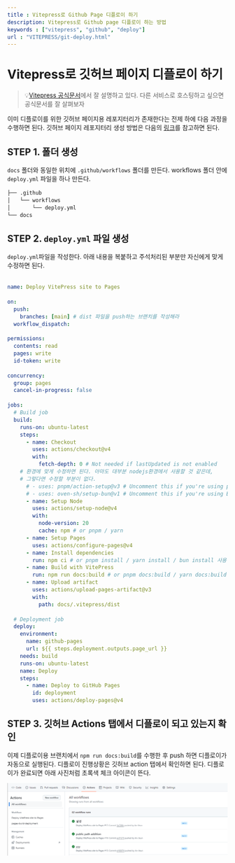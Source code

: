 ```yaml
---
title : Vitepress로 Github Page 디플로이 하기
description: Vitepress로 Github page 디플로이 하는 방법
keywords : ["vitepress", "github", "deploy"]
url : "VITEPRESS/git-deploy.html"
---
```


# Vitepress로 깃허브 페이지 디플로이 하기

> 💡[Vitepress 공식문서](https://vitepress.dev/guide/deploy)에서 잘 설명하고 있다. 다른 서비스로 호스팅하고 싶으면 공식문서를 잘 살펴보자

이미 디플로이를 위한 깃허브 페이지용 레포지터리가 존재한다는 전제 하에 다음 과정을 수행하면 된다. 깃허브 페이지 레포지터리 생성 방법은 다음의 [링크](https://docs.github.com/ko/pages/quickstart)를 참고하면 된다. 

## STEP 1. 폴더 생성

`docs` 폴더와 동일한 위치에 `.github/workflows` 폴더를 만든다. workflows 폴더 안에 `deploy.yml` 파일을 하나 만든다.

```bash
├── .github
│   └── workflows
│       └── deploy.yml
└── docs
```

## STEP 2. `deploy.yml` 파일 생성

`deploy.yml`파일을 작성한다. 아래 내용을 복붙하고 주석처리된 부분만 자신에게 맞게 수정하면 된다.

```yaml

name: Deploy VitePress site to Pages

on:
  push:
    branches: [main] # dist 파일을 push하는 브랜치를 작성해라
  workflow_dispatch:

permissions:
  contents: read
  pages: write
  id-token: write

concurrency:
  group: pages
  cancel-in-progress: false

jobs:
  # Build job
  build:
    runs-on: ubuntu-latest
    steps:
      - name: Checkout
        uses: actions/checkout@v4
        with:
          fetch-depth: 0 # Not needed if lastUpdated is not enabled
    # 환경에 맞게 수정하면 된다. 아마도 대부분 nodejs환경에서 사용할 것 같은데, 
    # 그렇다면 수정할 부분이 없다.
      # - uses: pnpm/action-setup@v3 # Uncomment this if you're using pnpm
      # - uses: oven-sh/setup-bun@v1 # Uncomment this if you're using Bun
      - name: Setup Node
        uses: actions/setup-node@v4
        with:
          node-version: 20
          cache: npm # or pnpm / yarn
      - name: Setup Pages
        uses: actions/configure-pages@v4
      - name: Install dependencies
        run: npm ci # or pnpm install / yarn install / bun install 사용 환경에 맞게 수정
      - name: Build with VitePress
        run: npm run docs:build # or pnpm docs:build / yarn docs:build / bun run docs:build 사용 환경에 맞게 수정
      - name: Upload artifact
        uses: actions/upload-pages-artifact@v3
        with:
          path: docs/.vitepress/dist

  # Deployment job 
  deploy:
    environment:
      name: github-pages
      url: ${{ steps.deployment.outputs.page_url }} 
    needs: build
    runs-on: ubuntu-latest
    name: Deploy
    steps:
      - name: Deploy to GitHub Pages
        id: deployment
        uses: actions/deploy-pages@v4

```

## STEP 3. 깃허브 Actions 탭에서 디플로이 되고 있는지 확인

이제 디플로이용 브랜치에서 `npm run docs:build`를 수행한 후 push 하면 디플로이가 자동으로 실행된다.
디플로이 진행상황은 깃허브 action 탭에서 확인하면 된다. 디플로이가 완료되면 아래 사진처럼 초록색 체크 아이콘이 뜬다.

![action tab](../imgs/vitepress-deploy-action.png)